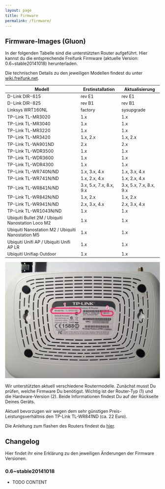 ```yaml
---
layout: page
title: Firmware
permalink: /firmware/
---
```


## Firmware-Images (Gluon)

In der folgenden Tabelle sind die unterstützten Router aufgeführt. Hier kannst du die entsprechende Freifunk Firmware (aktuelle Version: 0.6~stable20141018) herunterladen.

Die technischen Details zu den jeweiligen Modellen findest du unter [wiki.freifunk.net][hardware].

Modell         |  Erstinstallation  |  Aktualisierung
-------------- | ------------------ | ---------------
D-Link DIR-615                | rev E1                    | rev E1
D-Link DIR-825                | rev B1                    | rev B1
Linksys WRT160NL              |  factory                  |   sysupgrade
TP-Link TL-MR3020             |  1.x                      |  1.x
TP-Link TL-MR3040             |  1.x                      |  1.x
TP-Link TL-MR3220             |  1.x                      |  1.x
TP-Link TL-MR3420             |  1.x, 2.x                 |  1.x, 2.x
TP-Link TL-WA901ND            |  2.x                      |  2.x
TP-Link TL-WDR3500            |  1.x                      |  1.x
TP-Link TL-WDR3600            |  1.x                      |  1.x
TP-Link TL-WDR4300            |  1.x                      |  1.x
TP-Link TL-WR740N/ND          |  1.x, 3.x, 4.x            |  1.x, 3.x, 4.x
TP-Link TL-WR741N/ND          |  1.x, 2.x, 4.x            |  1.x, 2.x, 4.x
TP-Link TL-WR841N/ND          |  3.x, 5.x, 7.x, 8.x, 9.x  |  3.x, 5.x, 7.x, 8.x, 9.x
TP-Link TL-WR842N/ND          |  1.x, 2.x                 |  1.x, 2.x
TP-Link TL-WR941N/ND          |  2.x, 3.x, 4.x            |  2.x, 3.x, 4.x
TP-Link TL-WR1043N/ND         |  1.x  |  1.x
Ubiquiti Bullet 2M / Ubiquiti Nanostation Loco M2  |  1.x  |  1.x
Ubiquiti Nanostation M2 / Ubiquiti Nanostation M5  |  1.x  |  1.x
Ubiquiti Unifi AP / Ubiquiti Unifi AP LR           |  1.x  |  1.x
Ubiquiti Unifiap Outdoor                           |  1.x  |  1.x

![Modell und Version](/assets/router-flashen/guide-14.jpg)

Wir unterstützten aktuell verschiedene Routermodelle. Zunächst musst Du prüfen, welche Firmware Du benötigst. Wichtig ist der Router-Typ (1) und die Hardware-Version (2). Beide Informationen findest Du auf der Rückseite Deines Geräts.

Aktuell bevorzugen wir wegen dem sehr günstigen Preis-Leistungsverhältnis den TP-Link TL-WR841ND (ca. 22 Euro).

Die Anleitung zum flashen des Routers findest du [hier][router-flashen].

## Changelog

Hier findet ihr eine Erklärung zu den jeweiligen Änderungen der Firmware Versionen.

### 0.6~stable20141018

* TODO CONTENT

[hardware]: http://wiki.freifunk.net/Kategorie:Hardware
[router-flashen]: /router-flashen/
